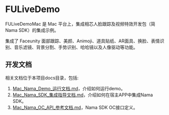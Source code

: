 # FULiveDemo

FULiveDemoMac 是 Mac 平台上，集成相芯人脸跟踪及视频特效开发包（简 Nama SDK）的集成示例。

集成了 Faceunity 面部跟踪、美颜、Animoji、道具贴纸、AR面具、换脸、表情识别、音乐滤镜、背景分割、手势识别、哈哈镜以及人像驱动等功能。

## 开发文档

相关文档位于本项目docs目录，包括:

1. [Mac_Nama_Demo_运行文档.md](https://github.com/Faceunity/FULiveDemoMac/blob/dev/docs/FUNama%20SDK%20v4.6%20%E6%9B%B4%E6%96%B0%E6%96%87%E6%A1%A3.md)，介绍如何运行demo。  
2. [Mac_Nama_SDK_集成指导文档.md](https://github.com/Faceunity/FULiveDemoMac/blob/dev/docs/Mac_Nama_SDK_集成指导文档.md)，介绍如何在宿主APP中集成Nama SDK。   
3. [Mac_Nama_OC_API_参考文档.md](https://github.com/Faceunity/FULiveDemoMac/blob/dev/docs/Mac_Nama_OC_API_参考文档.md)，Nama SDK OC接口定义。  
